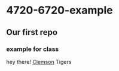 # 4720-6720-example

## Our first repo

### example for class 

hey there! [Clemson](clemson.edu) Tigers
